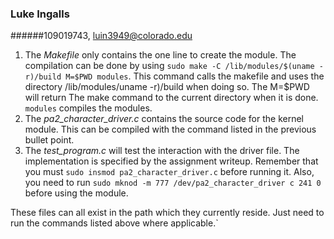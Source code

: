 ### Luke Ingalls
######109019743, luin3949@colorado.edu
1. The *Makefile* only contains the one line to create the module. The compilation can be done by using `sudo make -C /lib/modules/$(uname -r)/build M=$PWD modules`. This command calls the makefile and uses the directory /lib/modules/uname -r)/build when doing so. The M=$PWD will return The make command to the current directory when it is done. `modules` compiles the modules.
1. The *pa2_character_driver.c* contains the source code for the kernel module. This can be compiled with the command listed in the previous bullet point.
1. The *test_program.c* will test the interaction with the driver file. The implementation is specified by the assignment writeup. Remember that you must `sudo insmod pa2_character_driver.c` before running it. Also, you need to run `sudo mknod -m 777 /dev/pa2_character_driver c 241 0` before using the module.

These files can all exist in the path which they currently reside. Just need to run the commands listed above where applicable.`
